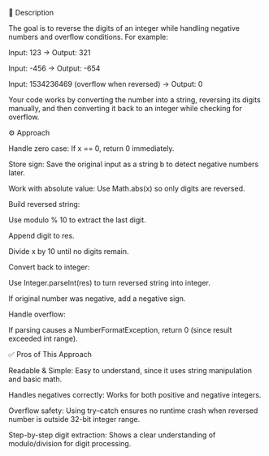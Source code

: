 📖 Description

The goal is to reverse the digits of an integer while handling negative numbers and overflow conditions. For example:

Input: 123 → Output: 321

Input: -456 → Output: -654

Input: 1534236469 (overflow when reversed) → Output: 0

Your code works by converting the number into a string, reversing its digits manually, and then converting it back to an integer while checking for overflow.

⚙️ Approach

Handle zero case: If x == 0, return 0 immediately.

Store sign: Save the original input as a string b to detect negative numbers later.

Work with absolute value: Use Math.abs(x) so only digits are reversed.

Build reversed string:

Use modulo % 10 to extract the last digit.

Append digit to res.

Divide x by 10 until no digits remain.

Convert back to integer:

Use Integer.parseInt(res) to turn reversed string into integer.

If original number was negative, add a negative sign.

Handle overflow:

If parsing causes a NumberFormatException, return 0 (since result exceeded int range).

✅ Pros of This Approach

Readable & Simple: Easy to understand, since it uses string manipulation and basic math.

Handles negatives correctly: Works for both positive and negative integers.

Overflow safety: Using try–catch ensures no runtime crash when reversed number is outside 32-bit integer range.

Step-by-step digit extraction: Shows a clear understanding of modulo/division for digit processing.
